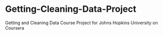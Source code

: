 # Getting-Cleaning-Data-Project
Getting and Cleaning Data Course Project for Johns Hopkins University on Coursera

